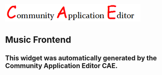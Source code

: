 ![CAE](https://github.com/GHProjectsTest/application-8/blob/gh-pages/frontendComponent-9/img/logo.png)  

Music Frontend
===================


This widget was automatically generated by the Community Application Editor CAE.  
---------------
